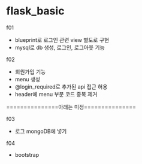 # flask_basic

f01
- blueprint로 로그인 관련 view 별도로 구현
- mysql로 db 생성, 로그인, 로그아웃 기능

f02
- 회원가입 기능
- menu 생성
- @login_required로 추가된 api 접근 허용
- header에 menu 부분 코드 중복 제거

===============아래는 미정===============

f03
- 로그 mongoDB에 넣기

f04
- bootstrap
